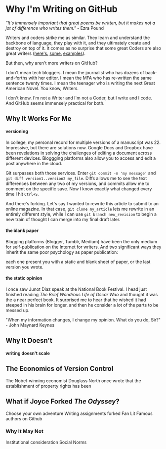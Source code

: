 # Why I'm Writing on GitHub

_"It's immensely important that great poems be written, but it makes not a jot of difference who writes them."_  - Ezra Pound

Writers and coders strike me as similar. They learn and understand the backbone of language, they play with it, and they ultimately create and destroy on top of it. It comes as no surprise that some great Coders are also great writers ([here's.](http://chadfowler.com/) [some.](https://plus.google.com/110981030061712822816/posts) [examples](http://www.aaronsw.com/weblog/)).

But then, why aren't more writers on GitHub?

I don't mean tech bloggers. I mean the journalist who has dozens of back-and-forths with her editor. I mean the MFA who has re-written the same sentence twenty times. I mean the teenager who is writing the next Great American Novel. You know, Writers. 

I don't know. I'm not a Writer and I'm not a Coder, but I write and I code. And GitHub seems immensely practical for both.

## Why It Works For Me
#### versioning
In college, my personal record for multiple versions of a manuscript was 22. Impressive, but there are solutions now. Google Docs and Dropbox have been revelations in solving the challenges of editing a document across different devices. Bloggging platforms also allow you to access and edit a post anywhere in the cloud.

Git surpasses both those services. Enter `git commit -m 'my message'` and `git diff version1..version2 my_file`. Diffs allows me to see the text differences between any two of my versions, and commits allow me to comment on the specific save. Now I know exactly what changed every time I hit `Ctrl+S`.

And there's forking. Let's say I wanted to rewrite this article to submit to an online magazine. In that case, `git clone my_article` lets me rewrite in an entirely different style, while I can use `git branch new_revision` to begin a new train of thought I can merge into my final draft later.

#### the blank paper
Blogging platforms (Blogger, Tumblr, Medium) have been the only medium for self-publication on the Internet for writers. And two significant ways they inherit the same poor psychology as paper publication: 

each one present you with a static and blank sheet of paper, or the last version you wrote. 

#### the static opinion
I once saw Junot Diaz speak at the National Book Festival. I head just finished reading _The Brief Wondrous Life of Oscar Wao_ and thought it was the a near perfect book. It surprised me to hear that he wished it had steeped in his brain for longer, and then he consider a lot of the parts to be messed up. 



"When my information changes, I change my opinion. What do you do, Sir?" - John Maynard Keynes

## Why It Doesn't
#### writing doesn't scale

## The Economics of Version Control
The Nobel-winning economist Douglass North once wrote that the establishment of property rights has been  

## What if Joyce Forked _The Odyssey_?
Choose your own adventure
Writing assignments forked
Fan Lit
Famous authors on Github

### Why It May Not
Institutional consideration
Social Norms
